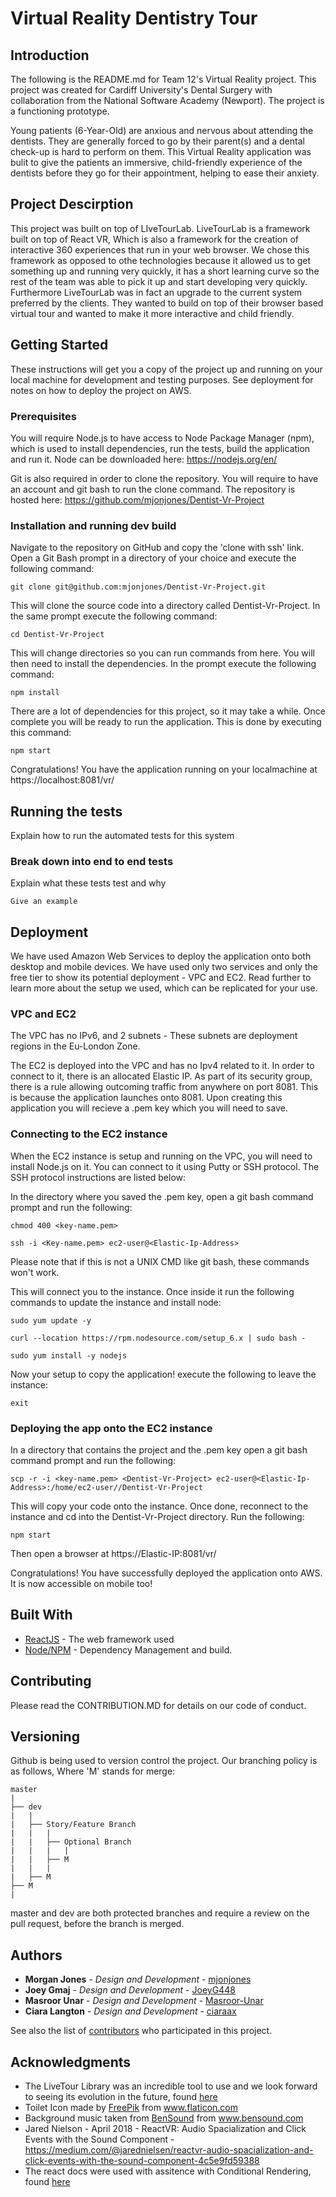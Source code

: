 # Virtual Reality Dentistry Tour

## Introduction

The following is the README.md for Team 12's Virtual Reality project. This project was created for Cardiff University's Dental Surgery with collaboration from the National Software Academy (Newport). The project is a functioning prototype.

Young patients (6-Year-Old) are anxious and nervous about attending the dentists. They are generally forced to go by their parent(s) and a dental check-up is hard to perform on them. This Virtual Reality application was bulit to give the patients an immersive, child-friendly experience of the dentists before they go for their appointment, helping to ease their anxiety.

## Project Descirption

This project was built on top of LIveTourLab. LiveTourLab is a framework built on top of React VR, Which is also a framework for the creation of interactive 360 experiences that run in your web browser. We chose this framework as opposed to othe technologies because it allowed us to get something up and running very quickly, it has a short learning curve so the rest of the team was able to pick it up and start developing very quickly. Furthermore LiveTourLab was in fact an upgrade to the current system preferred by the clients. They wanted to build on top of their browser based virtual tour and wanted to make it more interactive and child friendly.

## Getting Started

These instructions will get you a copy of the project up and running on your local machine for development and testing purposes. See deployment for notes on how to deploy the project on AWS.

### Prerequisites

You will require Node.js to have access to Node Package Manager (npm), which is used to install dependencies, run the tests, build the application and run it. Node can be downloaded here: https://nodejs.org/en/

Git is also required in order to clone the repository. You will require to have an account and git bash to run the clone command. The repository is hosted here: https://github.com/mjonjones/Dentist-Vr-Project

### Installation and running dev build

Navigate to the repository on GitHub and copy the 'clone with ssh' link. Open a Git Bash prompt in a directory of your choice and execute the following command:

```
git clone git@github.com:mjonjones/Dentist-Vr-Project.git
```

This will clone the source code into a directory called Dentist-Vr-Project. In the same prompt execute the following command:

```
cd Dentist-Vr-Project
```

This will change directories so you can run commands from here. You will then need to install the dependencies. In the prompt execute the following command:

```
npm install
```

There are a lot of dependencies for this project, so it may take a while. Once complete you will be ready to run the application. This is done by executing this command:

```
npm start
```

Congratulations! You have the application running on your localmachine at https://localhost:8081/vr/

## Running the tests

Explain how to run the automated tests for this system

### Break down into end to end tests

Explain what these tests test and why

```
Give an example
```

## Deployment

We have used Amazon Web Services to deploy the application onto both desktop and mobile devices. We have used only two services and only the free tier to show its potential deployment - VPC and EC2. Read further to learn more about the setup we used, which can be replicated for your use.

### VPC and EC2

The VPC has no IPv6, and 2 subnets - These subnets are deployment regions in the Eu-London Zone.

The EC2 is deployed into the VPC and has no Ipv4 related to it. In order to connect to it, there is an allocated Elastic IP. As part of its security group, there is a rule allowing outcoming traffic from anywhere on port 8081. This is because the application launches onto 8081. Upon creating this application you will recieve a .pem key which you will need to save.

### Connecting to the EC2 instance

When the EC2 instance is setup and running on the VPC, you will need to install Node.js on it. You can connect to it using Putty or SSH protocol. The SSH protocol instructions are listed below:

In the directory where you saved the .pem key, open a git bash command prompt and run the following:

```
chmod 400 <key-name.pem>

ssh -i <Key-name.pem> ec2-user@<Elastic-Ip-Address>
```

Please note that if this is not a UNIX CMD like git bash, these commands won't work.

This will connect you to the instance. Once inside it run the following commands to update the instance and install node:

```
sudo yum update -y

curl --location https://rpm.nodesource.com/setup_6.x | sudo bash -

sudo yum install -y nodejs

```

Now your setup to copy the application! execute the following to leave the instance:

```
exit
```

### Deploying the app onto the EC2 instance

In a directory that contains the project and the .pem key open a git bash command prompt and run the following:

```
scp -r -i <key-name.pem> <Dentist-Vr-Project> ec2-user@<Elastic-Ip-Address>:/home/ec2-user//Dentist-Vr-Project
```

This will copy your code onto the instance. Once done, reconnect to the instance and cd into the Dentist-Vr-Project directory. Run the following:

```
npm start
```

Then open a browser at https://Elastic-IP:8081/vr/

Congratulations! You have successfully deployed the application onto AWS. It is now accessible on mobile too!

## Built With

- [ReactJS](https://reactjs.org/) - The web framework used
- [Node/NPM](https://nodejs.org/en/) - Dependency Management and build.

## Contributing

Please read the CONTRIBUTION.MD for details on our code of conduct.

## Versioning

Github is being used to version control the project. Our branching policy is as follows, Where 'M' stands for merge:

```
master
|
├── dev
|   |
|   ├── Story/Feature Branch
|   |   |
|   |   ├── Optional Branch
|   |   |   |
|   |   ├── M
|   |   |
|   ├── M
├── M
|
```

master and dev are both protected branches and require a review on the pull request, before the branch is merged.

## Authors

- **Morgan Jones** - _Design and Development_ - [mjonjones](https://github.com/mjonjones)
- **Joey Gmaj** - _Design and Development_ - [JoeyG448](https://github.com/JoeyG448)
- **Masroor Unar** - _Design and Development_ - [Masroor-Unar](https://github.com/Masroor-Unar)
- **Ciara Langton** - _Design and Development_ - [ciaraax](https://github.com/ciaraax)

See also the list of [contributors](https://github.com/your/project/contributors) who participated in this project.

## Acknowledgments

- The LiveTour Library was an incredible tool to use and we look forward to seeing its evolution in the future, found [here](https://livetourlab.com/docs)
- Toilet Icon made by [FreePik](https://www.flaticon.com/free-icon/toilet_195439) from www.flaticon.com
- Background music taken from [BenSound](https://www.bensound.com/royalty-free-music/track/little-idea) from www.bensound.com
- Jared Nielson - April 2018 - ReactVR: Audio Spacialization and Click Events with the Sound Component - https://medium.com/@jarednielsen/reactvr-audio-spacialization-and-click-events-with-the-sound-component-4c5e9fd59388
- The react docs were used with assitence with Conditional Rendering, found [here](https://reactjs.org/docs/conditional-rendering.html)
